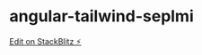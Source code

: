 # angular-tailwind-seplmi

[Edit on StackBlitz ⚡️](https://stackblitz.com/edit/angular-tailwind-seplmi)